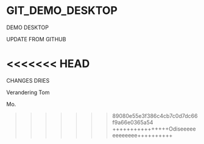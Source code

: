 # GIT_DEMO_DESKTOP

DEMO DESKTOP

UPDATE FROM GITHUB

<<<<<<< HEAD
=======
CHANGES DRIES

Verandering Tom

Mo.
>>>>>>> 89080e55e3f386c4cb7c0d7dc66f9a66e0365a54
++++++++++++++++Odiseeeeeeeeeeeee++++++++++
